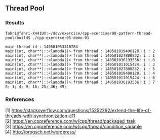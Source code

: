 ## Thread Pool

### Results
```
fahri@fahri-X441UV:~/dev/exercise/cpp-exercise/08-pattern-thread-pool/build$ ./cpp-exercise-05-demo-01 
```
```
main thread id : 140501053310784
main(int, char**)::<lambda()> from thread : 140501019408128; i : 2
main(int, char**)::<lambda()> from thread : 140501027800832; i : 1
main(int, char**)::<lambda()> from thread : 140501036193536; i : 0
main(int, char**)::<lambda()> from thread : 140501011015424; i : 3
main(int, char**)::<lambda()> from thread : 140501027800832; i : 5
main(int, char**)::<lambda()> from thread : 140501019408128; i : 4
main(int, char**)::<lambda()> from thread : 140501011015424; i : 6
main(int, char**)::<lambda()> from thread : 140501036193536; i : 7
0; 1; 4; 9; 16; 25; 36; 49; 

```
### References
[1] https://stackoverflow.com/questions/15252292/extend-the-life-of-threads-with-synchronization-c11   
[2] https://en.cppreference.com/w/cpp/thread/packaged_task   
[3] https://en.cppreference.com/w/cpp/thread/condition_variable   
[4] http://progsch.net/wordpress/   